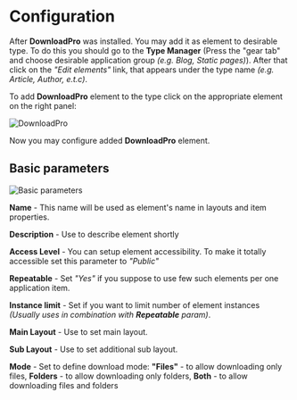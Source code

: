 # Configuration

After **DownloadPro** was installed. You may add it as element to desirable type. To do this
you should go to the **Type Manager** (Press the "gear tab" and choose desirable application group *(e.g. Blog, Static pages)*).
After that click on the *"Edit elements"* link, that appears under the type name *(e.g. Article, Author, e.t.c)*.


To add **DownloadPro** element to the type click on the appropriate element on the right panel:

![DownloadPro](/images/dnloadpro_element.png)

Now you may configure added **DownloadPro** element.

## Basic parameters

![Basic parameters](/images/basic_params.png)

**Name** - This name will be used as element's name in layouts and item properties.

**Description** - Use to describe element shortly

**Access Level** - You can setup element accessibility. To make it totally accessible set this parameter to *"Public"*

**Repeatable** - Set *"Yes"* if you suppose to use few such elements per one application item.

**Instance limit** - Set if you want to limit number of element instances *(Usually uses in combination with **Repeatable** param)*.

**Main Layout** - Use to set main layout.

**Sub Layout**  - Use to set additional sub layout.

**Mode** - Set to define download mode: **"Files"** - to allow downloading only files, **Folders** - to allow downloading only folders, **Both** - to allow downloading files and folders